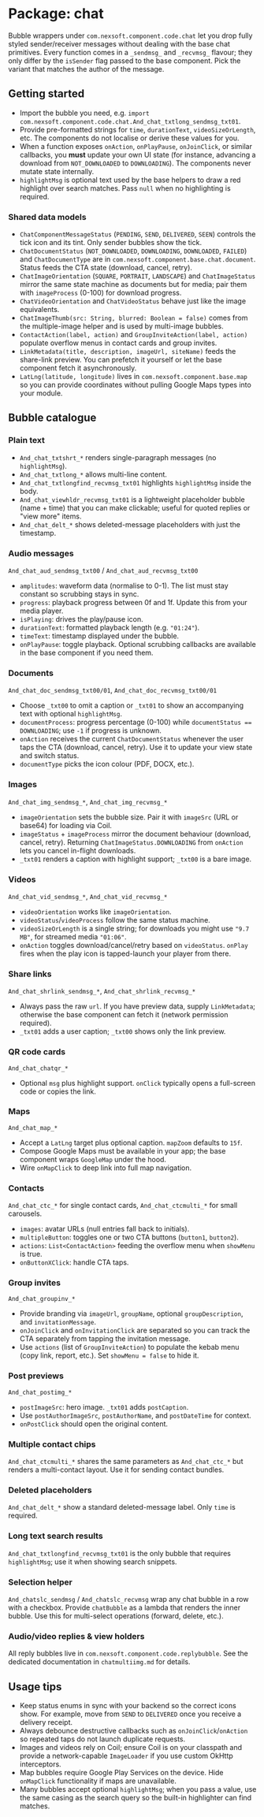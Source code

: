 # Package: chat

Bubble wrappers under `com.nexsoft.component.code.chat` let you drop fully styled sender/receiver messages without dealing with the base chat primitives. Every function comes in a `_sendmsg_` and `_recvmsg_` flavour; they only differ by the `isSender` flag passed to the base component. Pick the variant that matches the author of the message.

## Getting started
- Import the bubble you need, e.g. `import com.nexsoft.component.code.chat.And_chat_txtlong_sendmsg_txt01`.
- Provide pre-formatted strings for `time`, `durationText`, `videoSizeOrLength`, etc. The components do not localise or derive these values for you.
- When a function exposes `onAction`, `onPlayPause`, `onJoinClick`, or similar callbacks, you **must** update your own UI state (for instance, advancing a download from `NOT_DOWNLOADED` to `DOWNLOADING`). The components never mutate state internally.
- `highlightMsg` is optional text used by the base helpers to draw a red highlight over search matches. Pass `null` when no highlighting is required.

### Shared data models
- `ChatComponentMessageStatus` (`PENDING`, `SEND`, `DELIVERED`, `SEEN`) controls the tick icon and its tint. Only sender bubbles show the tick.
- `ChatDocumentStatus` (`NOT_DOWNLOADED`, `DOWNLOADING`, `DOWNLOADED`, `FAILED`) and `ChatDocumentType` are in `com.nexsoft.component.base.chat.document`. Status feeds the CTA state (download, cancel, retry).
- `ChatImageOrientation` (`SQUARE`, `PORTRAIT`, `LANDSCAPE`) and `ChatImageStatus` mirror the same state machine as documents but for media; pair them with `imageProcess` (0-100) for download progress.
- `ChatVideoOrientation` and `ChatVideoStatus` behave just like the image equivalents.
- `ChatImageThumb(src: String, blurred: Boolean = false)` comes from the multiple-image helper and is used by multi-image bubbles.
- `ContactAction(label, action)` and `GroupInviteAction(label, action)` populate overflow menus in contact cards and group invites.
- `LinkMetadata(title, description, imageUrl, siteName)` feeds the share-link preview. You can prefetch it yourself or let the base component fetch it asynchronously.
- `LatLng(latitude, longitude)` lives in `com.nexsoft.component.base.map` so you can provide coordinates without pulling Google Maps types into your module.

## Bubble catalogue
### Plain text
- `And_chat_txtshrt_*` renders single-paragraph messages (no `highlightMsg`).
- `And_chat_txtlong_*` allows multi-line content.
- `And_chat_txtlongfind_recvmsg_txt01` highlights `highlightMsg` inside the body.
- `And_chat_viewhldr_recvmsg_txt01` is a lightweight placeholder bubble (name + time) that you can make clickable; useful for quoted replies or "view more" items.
- `And_chat_delt_*` shows deleted-message placeholders with just the timestamp.

### Audio messages
`And_chat_aud_sendmsg_txt00` / `And_chat_aud_recvmsg_txt00`
- `amplitudes`: waveform data (normalise to 0-1). The list must stay constant so scrubbing stays in sync.
- `progress`: playback progress between 0f and 1f. Update this from your media player.
- `isPlaying`: drives the play/pause icon.
- `durationText`: formatted playback length (e.g. `"01:24"`).
- `timeText`: timestamp displayed under the bubble.
- `onPlayPause`: toggle playback. Optional scrubbing callbacks are available in the base component if you need them.

### Documents
`And_chat_doc_sendmsg_txt00/01`, `And_chat_doc_recvmsg_txt00/01`
- Choose `_txt00` to omit a caption or `_txt01` to show an accompanying text with optional `highlightMsg`.
- `documentProcess`: progress percentage (0-100) while `documentStatus == DOWNLOADING`; use `-1` if progress is unknown.
- `onAction` receives the current `ChatDocumentStatus` whenever the user taps the CTA (download, cancel, retry). Use it to update your view state and switch status.
- `documentType` picks the icon colour (PDF, DOCX, etc.).

### Images
`And_chat_img_sendmsg_*`, `And_chat_img_recvmsg_*`
- `imageOrientation` sets the bubble size. Pair it with `imageSrc` (URL or base64) for loading via Coil.
- `imageStatus` + `imageProcess` mirror the document behaviour (download, cancel, retry). Returning `ChatImageStatus.DOWNLOADING` from `onAction` lets you cancel in-flight downloads.
- `_txt01` renders a caption with highlight support; `_txt00` is a bare image.

### Videos
`And_chat_vid_sendmsg_*`, `And_chat_vid_recvmsg_*`
- `videoOrientation` works like `imageOrientation`.
- `videoStatus`/`videoProcess` follow the same status machine.
- `videoSizeOrLength` is a single string; for downloads you might use `"9.7 MB"`, for streamed media `"01:06"`.
- `onAction` toggles download/cancel/retry based on `videoStatus`. `onPlay` fires when the play icon is tapped-launch your player from there.

### Share links
`And_chat_shrlink_sendmsg_*`, `And_chat_shrlink_recvmsg_*`
- Always pass the raw `url`. If you have preview data, supply `LinkMetadata`; otherwise the base component can fetch it (network permission required).
- `_txt01` adds a user caption; `_txt00` shows only the link preview.

### QR code cards
`And_chat_chatqr_*`
- Optional `msg` plus highlight support. `onClick` typically opens a full-screen code or copies the link.

### Maps
`And_chat_map_*`
- Accept a `LatLng` target plus optional caption. `mapZoom` defaults to `15f`.
- Compose Google Maps must be available in your app; the base component wraps `GoogleMap` under the hood.
- Wire `onMapClick` to deep link into full map navigation.

### Contacts
`And_chat_ctc_*` for single contact cards, `And_chat_ctcmulti_*` for small carousels.
- `images`: avatar URLs (null entries fall back to initials).
- `multipleButton`: toggles one or two CTA buttons (`button1`, `button2`).
- `actions`: `List<ContactAction>` feeding the overflow menu when `showMenu` is true.
- `onButtonXClick`: handle CTA taps.

### Group invites
`And_chat_groupinv_*`
- Provide branding via `imageUrl`, `groupName`, optional `groupDescription`, and `invitationMessage`.
- `onJoinClick` and `onInvitationClick` are separated so you can track the CTA separately from tapping the invitation message.
- Use `actions` (list of `GroupInviteAction`) to populate the kebab menu (copy link, report, etc.). Set `showMenu = false` to hide it.

### Post previews
`And_chat_postimg_*`
- `postImageSrc`: hero image. `_txt01` adds `postCaption`.
- Use `postAuthorImageSrc`, `postAuthorName`, and `postDateTime` for context.
- `onPostClick` should open the original content.

### Multiple contact chips
`And_chat_ctcmulti_*` shares the same parameters as `And_chat_ctc_*` but renders a multi-contact layout. Use it for sending contact bundles.

### Deleted placeholders
`And_chat_delt_*` show a standard deleted-message label. Only `time` is required.

### Long text search results
`And_chat_txtlongfind_recvmsg_txt01` is the only bubble that requires `highlightMsg`; use it when showing search snippets.

### Selection helper
`And_chatslc_sendmsg` / `And_chatslc_recvmsg` wrap any chat bubble in a row with a checkbox. Provide `chatBubble` as a lambda that renders the inner bubble. Use this for multi-select operations (forward, delete, etc.).

### Audio/video replies & view holders
All reply bubbles live in `com.nexsoft.component.code.replybubble`. See the dedicated documentation in `chatmultiimg.md` for details.

## Usage tips
- Keep status enums in sync with your backend so the correct icons show. For example, move from `SEND` to `DELIVERED` once you receive a delivery receipt.
- Always debounce destructive callbacks such as `onJoinClick`/`onAction` so repeated taps do not launch duplicate requests.
- Images and videos rely on Coil; ensure Coil is on your classpath and provide a network-capable `ImageLoader` if you use custom OkHttp interceptors.
- Map bubbles require Google Play Services on the device. Hide `onMapClick` functionality if maps are unavailable.
- Many bubbles accept optional `highlightMsg`; when you pass a value, use the same casing as the search query so the built-in highlighter can find matches.
